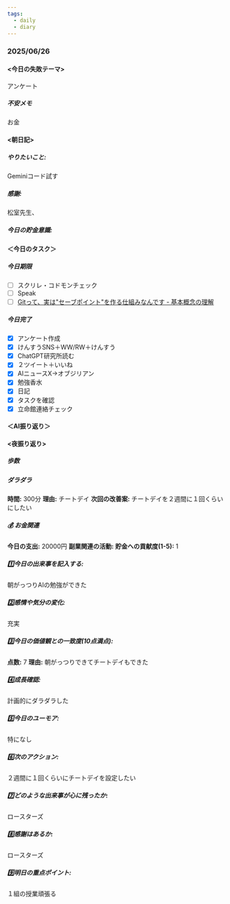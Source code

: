 ```yaml
---
tags:
  - daily
  - diary
---
```

### 2025/06/26

#### <今日の失敗テーマ>
アンケート
##### 不安メモ
お金
#### <朝日記>
##### やりたいこと: 
Geminiコード試す
##### 感謝: 
松室先生、
##### 今日の貯金意識: 

#### ＜今日のタスク＞

##### 今日期限
- [ ] スクリレ・コドモンチェック
- [ ] Speak
- [ ] [Gitって、実は"セーブポイント"を作る仕組みなんです - 基本概念の理解](https://zenn.dev/akira_papa/books/dae1990670168d/viewer/add93c)

##### 今日完了
- [x] アンケート作成
- [x] けんすうSNS＋WW/RW＋けんすう
- [x] ChatGPT研究所読む
- [x] ２ツイート＋いいね
- [x] AIニュースX→オブジリアン
- [x] 勉強香水
- [x] 日記
- [x] タスクを確認
- [x] 立命館連絡チェック

#### ＜AI振り返り＞

#### <夜振り返り>
##### 歩数

##### ダラダラ
**時間:** 300分
**理由:** チートデイ
**次回の改善案:** チートデイを２週間に１回くらいにしたい

##### 💰 お金関連
**今日の支出:** 20000円
**副業関連の活動:** 
**貯金への貢献度(1-5):** 
1
##### 1️⃣今日の出来事を記入する: 
朝がっつりAIの勉強ができた
##### 2️⃣感情や気分の変化: 
充実
##### 3️⃣今日の価値観との一致度(10点満点): 
**点数:** 7
**理由:** 朝がっつりできてチートデイもできた

##### 4️⃣成長確認: 
計画的にダラダラした
##### 5️⃣今日のユーモア: 
特になし
##### 6️⃣次のアクション: 
２週間に１回くらいにチートデイを設定したい
##### 7️⃣どのような出来事が心に残ったか: 
ロースターズ
##### 8️⃣感謝はあるか:
ロースターズ
##### 9️⃣明日の重点ポイント:
１組の授業頑張る